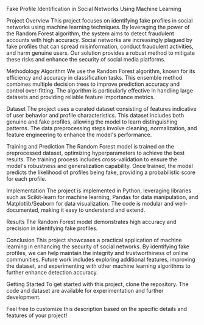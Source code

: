 Fake Profile Identification in Social Networks Using Machine Learning

Project Overview
This project focuses on identifying fake profiles in social networks using machine learning techniques. By leveraging the power of the Random Forest algorithm, the system aims to detect fraudulent accounts with high accuracy. Social networks are increasingly plagued by fake profiles that can spread misinformation, conduct fraudulent activities, and harm genuine users. Our solution provides a robust method to mitigate these risks and enhance the security of social media platforms.

Methodology
Algorithm
We use the Random Forest algorithm, known for its efficiency and accuracy in classification tasks. This ensemble method combines multiple decision trees to improve prediction accuracy and control over-fitting. The algorithm is particularly effective in handling large datasets and providing reliable feature importance metrics.

Dataset
The project uses a curated dataset consisting of features indicative of user behavior and profile characteristics. This dataset includes both genuine and fake profiles, allowing the model to learn distinguishing patterns. The data preprocessing steps involve cleaning, normalization, and feature engineering to enhance the model's performance.

Training and Prediction
The Random Forest model is trained on the preprocessed dataset, optimizing hyperparameters to achieve the best results. The training process includes cross-validation to ensure the model's robustness and generalization capability. Once trained, the model predicts the likelihood of profiles being fake, providing a probabilistic score for each profile.

Implementation
The project is implemented in Python, leveraging libraries such as Scikit-learn for machine learning, Pandas for data manipulation, and Matplotlib/Seaborn for data visualization. The code is modular and well-documented, making it easy to understand and extend.

Results
The Random Forest model demonstrates high accuracy and precision in identifying fake profiles.

Conclusion
This project showcases a practical application of machine learning in enhancing the security of social networks. By identifying fake profiles, we can help maintain the integrity and trustworthiness of online communities. Future work includes exploring additional features, improving the dataset, and experimenting with other machine learning algorithms to further enhance detection accuracy.

Getting Started
To get started with this project, clone the repository. The code and dataset are available for experimentation and further development.

Feel free to customize this description based on the specific details and features of your project!









